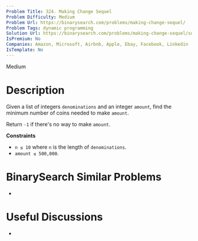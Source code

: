 ```yaml
---
Problem Title: 324. Making Change Sequel
Problem Difficulty: Medium
Problem Url: https://binarysearch.com/problems/making-change-sequel/
Problem Tags: dynamic programming
Solution Url: https://binarysearch.com/problems/making-change-sequel/solutions/
IsPremium: No
Companies: Amazon, Microsoft, Airbnb, Apple, Ebay, Facebook, Linkedin
IsTemplate: No
---
```


<span style="color: ;">Medium</span>

# Description

Given a list of integers `denominations` and an integer `amount`, find the minimum number of coins needed to make `amount`.

Return `-1` if there's no way to make `amount`.

**Constraints**

- `n ≤ 10` where `n` is the length of `denominations`.
- `amount ≤ 500,000`.

# BinarySearch Similar Problems

- []()

# Useful Discussions

- []()
